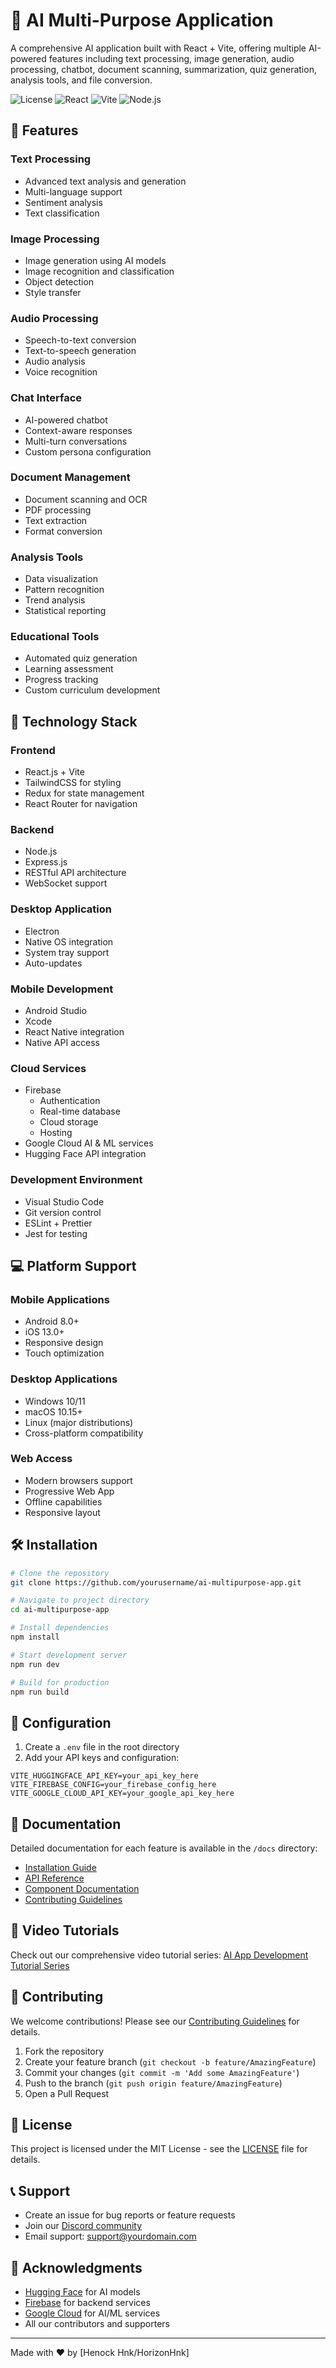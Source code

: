 # 🤖 AI Multi-Purpose Application

A comprehensive AI application built with React + Vite, offering multiple AI-powered features including text processing, image generation, audio processing, chatbot, document scanning, summarization, quiz generation, analysis tools, and file conversion.

![License](https://img.shields.io/badge/license-MIT-blue.svg)
![React](https://img.shields.io/badge/React-18.x-61DAFB.svg)
![Vite](https://img.shields.io/badge/Vite-5.x-646CFF.svg)
![Node.js](https://img.shields.io/badge/Node.js-20.x-339933.svg)

## 🌟 Features

### Text Processing
- Advanced text analysis and generation
- Multi-language support
- Sentiment analysis
- Text classification

### Image Processing
- Image generation using AI models
- Image recognition and classification
- Object detection
- Style transfer

### Audio Processing
- Speech-to-text conversion
- Text-to-speech generation
- Audio analysis
- Voice recognition

### Chat Interface
- AI-powered chatbot
- Context-aware responses
- Multi-turn conversations
- Custom persona configuration

### Document Management
- Document scanning and OCR
- PDF processing
- Text extraction
- Format conversion

### Analysis Tools
- Data visualization
- Pattern recognition
- Trend analysis
- Statistical reporting

### Educational Tools
- Automated quiz generation
- Learning assessment
- Progress tracking
- Custom curriculum development

## 🚀 Technology Stack

### Frontend
- React.js + Vite
- TailwindCSS for styling
- Redux for state management
- React Router for navigation

### Backend
- Node.js
- Express.js
- RESTful API architecture
- WebSocket support

### Desktop Application
- Electron
- Native OS integration
- System tray support
- Auto-updates

### Mobile Development
- Android Studio
- Xcode
- React Native integration
- Native API access

### Cloud Services
- Firebase
  - Authentication
  - Real-time database
  - Cloud storage
  - Hosting
- Google Cloud AI & ML services
- Hugging Face API integration

### Development Environment
- Visual Studio Code
- Git version control
- ESLint + Prettier
- Jest for testing

## 💻 Platform Support

### Mobile Applications
- Android 8.0+
- iOS 13.0+
- Responsive design
- Touch optimization

### Desktop Applications
- Windows 10/11
- macOS 10.15+
- Linux (major distributions)
- Cross-platform compatibility

### Web Access
- Modern browsers support
- Progressive Web App
- Offline capabilities
- Responsive layout

## 🛠️ Installation

```bash
# Clone the repository
git clone https://github.com/yourusername/ai-multipurpose-app.git

# Navigate to project directory
cd ai-multipurpose-app

# Install dependencies
npm install

# Start development server
npm run dev

# Build for production
npm run build
```

## 🔧 Configuration

1. Create a `.env` file in the root directory
2. Add your API keys and configuration:

```env
VITE_HUGGINGFACE_API_KEY=your_api_key_here
VITE_FIREBASE_CONFIG=your_firebase_config_here
VITE_GOOGLE_CLOUD_API_KEY=your_google_api_key_here
```

## 📖 Documentation

Detailed documentation for each feature is available in the `/docs` directory:

- [Installation Guide](/docs/installation.md)
- [API Reference](/docs/api-reference.md)
- [Component Documentation](/docs/components.md)
- [Contributing Guidelines](/docs/contributing.md)

## 🎥 Video Tutorials

Check out our comprehensive video tutorial series:
[AI App Development Tutorial Series](https://www.youtube.com/playlist?list=PLrZbkNpNVSwytp4mqz_wMO5TYv4UhvhCq)

## 🤝 Contributing

We welcome contributions! Please see our [Contributing Guidelines](CONTRIBUTING.md) for details.

1. Fork the repository
2. Create your feature branch (`git checkout -b feature/AmazingFeature`)
3. Commit your changes (`git commit -m 'Add some AmazingFeature'`)
4. Push to the branch (`git push origin feature/AmazingFeature`)
5. Open a Pull Request

## 📄 License

This project is licensed under the MIT License - see the [LICENSE](LICENSE) file for details.

## 📞 Support

- Create an issue for bug reports or feature requests
- Join our [Discord community](https://discord.gg/your-discord-link)
- Email support: support@yourdomain.com

## 🙏 Acknowledgments

- [Hugging Face](https://huggingface.co/) for AI models
- [Firebase](https://firebase.google.com/) for backend services
- [Google Cloud](https://cloud.google.com/) for AI/ML services
- All our contributors and supporters

---

  Made with ❤️ by [Henock Hnk/HorizonHnk]
